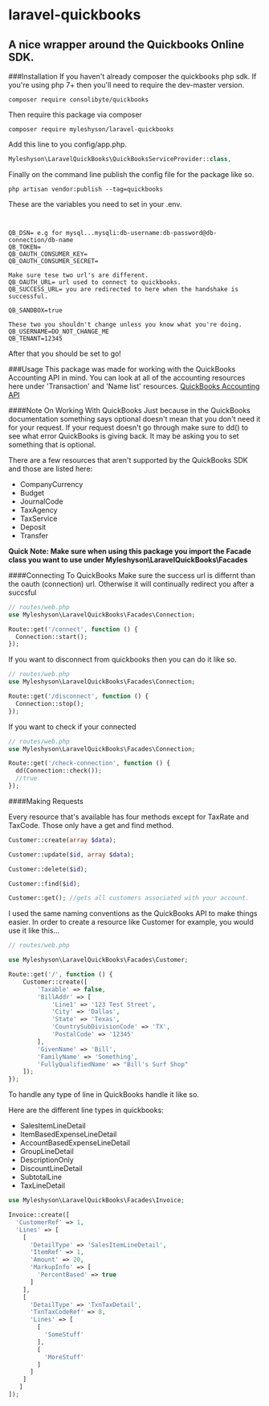 # laravel-quickbooks
## A nice wrapper around the Quickbooks Online SDK.

###Installation
If you haven't already composer the quickbooks php sdk. If you're using php 7+ then you'll need to require the dev-master version.
```
composer require consolibyte/quickbooks
```
Then require this package via composer
```
composer require myleshyson/laravel-quickbooks
```
Add this line to you config/app.php.

```php
Myleshyson\LaravelQuickBooks\QuickBooksServiceProvider::class,
```

Finally on the command line publish the config file for the package like so.

```
php artisan vendor:publish --tag=quickbooks
```

These are the variables you need to set in your .env.

```


QB_DSN= e.g for mysql...mysqli:db-username:db-password@db-connection/db-name
QB_TOKEN=
QB_OAUTH_CONSUMER_KEY=
QB_OAUTH_CONSUMER_SECRET=

Make sure tese two url's are different.
QB_OAUTH_URL= url used to connect to quickbooks. 
QB_SUCCESS_URL= you are redirected to here when the handshake is successful. 

QB_SANDBOX=true

These two you shouldn't change unless you know what you're doing.
QB_USERNAME=DO_NOT_CHANGE_ME
QB_TENANT=12345
```
After that you should be set to go!

###Usage
This package was made for working with the QuickBooks Accounting API in mind. You can look at all of the accounting resources here under 'Transaction' and 'Name list' resources. [QuickBooks Accounting API](https://developer.intuit.com/docs/api/accounting)

####Note On Working With QuickBooks
Just because in the QuickBooks documentation something says optional doesn't mean that you don't need it for your request. If your request doesn't go through make sure to dd() to see what error QuickBooks is giving back. It may be asking you to set something that is optional.

There are a few resources that aren't supported by the QuickBooks SDK and those are listed here:

* CompanyCurrency
* Budget
* JournalCode
* TaxAgency
* TaxService
* Deposit
* Transfer


**Quick Note: Make sure when using this package you import the Facade class you want to use under Myleshyson\LaravelQuickBooks\Facades**

####Connecting To QuickBooks
Make sure the success url is differnt than the oauth (connection) url. Otherwise it will continually redirect you after a succsful 

```php
// routes/web.php
use Myleshyson\LaravelQuickBooks\Facades\Connection;

Route::get('/connect', function () {
  Connection::start();
});
```

If you want to disconnect from quickbooks then you can do it like so.
```php
// routes/web.php
use Myleshyson\LaravelQuickBooks\Facades\Connection;

Route::get('/disconnect', function () {
  Connection::stop();
});
```
If you want to check if your connected
```php
// routes/web.php
use Myleshyson\LaravelQuickBooks\Facades\Connection;

Route::get('/check-connection', function () {
  dd(Connection::check());
  //true
});
```

####Making Requests

Every resource that's available has four methods except for TaxRate and TaxCode. Those only have a get and find method.

```php
Customer::create(array $data);

Customer::update($id, array $data);

Customer::delete($id);

Customer::find($id);

Customer::get(); //gets all customers associated with your account.
```

I used the same naming conventions as the QuickBooks API to make things easier. In order to create a resource like Customer for example, you would use it like this...

```php
// routes/web.php

use Myleshyson\LaravelQuickBooks\Facades\Customer;

Route::get('/', function () {
    Customer::create([
        'Taxable' => false,
        'BillAddr' => [
            'Line1' => '123 Test Street',
            'City' => 'Dallas',
            'State' => 'Texas',
            'CountrySubDivisionCode' => 'TX',
            'PostalCode' => '12345'
        ],
        'GivenName' => 'Bill',
        'FamilyName' => 'Something',
        'FullyQualifiedName' => "Bill's Surf Shop"
    ]);
});
```

To handle any type of line in QuickBooks handle it like so.

Here are the different line types in quickbooks:

* SalesItemLineDetail
* ItemBasedExpenseLineDetail
* AccountBasedExpenseLineDetail
* GroupLineDetail
* DescriptionOnly
* DiscountLineDetail
* SubtotalLine
* TaxLineDetail

```php
use Myleshyson\LaravelQuickBooks\Facades\Invoice;

Invoice::create([
  'CustomerRef' => 1,
  'Lines' => [
    [
      'DetailType' => 'SalesItemLineDetail',
      'ItemRef' => 1,
      'Amount' => 20,
      'MarkupInfo' => [
        'PercentBased' => true
      ]
    ],
    [
      'DetailType' => 'TxnTaxDetail',
      'TxnTaxCodeRef' => 8,
      'Lines' => [
        [
          'SomeStuff'
        ],
        [
          'MoreStuff'
        ]
      ]
    ]
   ]
]);
```
